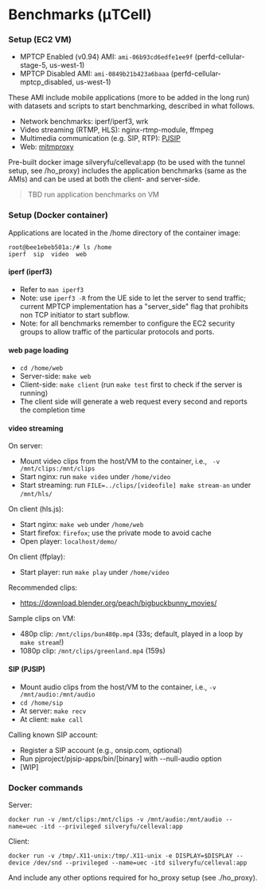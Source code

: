 # Benchmarks (μTCell)


### Setup (EC2 VM)
* MPTCP Enabled (v0.94) AMI: `ami-06b93cd6edfe1ee9f` (perfd-cellular-stage-5, us-west-1)
* MPTCP Disabled AMI: `ami-0849b21b423a6baaa` (perfd-cellular-mptcp_disabled, us-west-1)

These AMI include mobile applications (more to be added in the long run) with datasets and scripts to start benchmarking, described in what follows. 
* Network benchmarks: iperf/iperf3, wrk 
* Video streaming (RTMP, HLS):  nginx-rtmp-module, ffmpeg
* Multimedia communication (e.g. SIP, RTP): [PJSIP](https://github.com/pjsip/pjproject)
* Web: [mitmproxy](https://github.com/mitmproxy/mitmproxy)

Pre-built docker image silveryfu/celleval:app (to be used with the tunnel setup, see /ho_proxy) includes the application benchmarks (same as the AMIs) and can be used at both the client- and server-side.

>TBD run application benchmarks on VM

### Setup (Docker container)

Applications are located in the /home directory of the container image:
```
root@bee1ebeb501a:/# ls /home
iperf  sip  video  web
```

#### iperf (iperf3)
* Refer to `man iperf3`
* Note: use `iperf3 -R` from the UE side to let the server to send traffic; current MPTCP implementation has a "server_side" flag that prohibits non TCP initiator to start subflow.
* Note: for all benchmarks remember to configure the EC2 security groups to allow traffic of the particular protocols and ports.

#### web page loading
* `cd /home/web`
* Server-side: `make web`
* Client-side: `make client` (run `make test` first to check if the server is running)
* The client side will generate a web request every second and reports the completion time

#### video streaming
On server:
* Mount video clips from the host/VM to the container, i.e., ` -v /mnt/clips:/mnt/clips` 
* Start nginx: run `make video` under `/home/video`
* Start streaming: run `FILE=../clips/[videofile] make stream-an` under `/mnt/hls/`

On client (hls.js):
* Start nginx: `make web` under `/home/web`
* Start firefox: `firefox`; use the private mode to avoid cache
* Open player: `localhost/demo/`

On client (ffplay):
* Start player: run `make play` under `/home/video`

Recommended clips:
* https://download.blender.org/peach/bigbuckbunny_movies/

Sample clips on VM:
* 480p clip: `/mnt/clips/bun480p.mp4` (33s; default, played in a loop by `make stream`!)
* 1080p clip: `/mnt/clips/greenland.mp4` (159s)

#### SIP (PJSIP)

* Mount audio clips from the host/VM to the container, i.e., `-v /mnt/audio:/mnt/audio`
* `cd /home/sip`
* At server: `make recv`
* At client: `make call`

Calling known SIP account:
* Register a SIP account (e.g., onsip.com, optional)
* Run pjproject/pjsip-apps/bin/[binary] with --null-audio option
* [WIP]

### Docker commands

Server:
```
docker run -v /mnt/clips:/mnt/clips -v /mnt/audio:/mnt/audio --name=uec -itd --privileged silveryfu/celleval:app
```

Client:
```
docker run -v /tmp/.X11-unix:/tmp/.X11-unix -e DISPLAY=$DISPLAY --device /dev/snd --privileged --name=uec -itd silveryfu/celleval:app
```
And include any other options required for ho_proxy setup (see ./ho_proxy).

